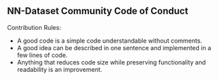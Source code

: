 ## NN-Dataset Community Code of Conduct

Contribution Rules:
<ul>
 <li> A good code is a simple code understandable without comments.</li>
 <li> A good idea can be described in one sentence and implemented in a few lines of code.</li>
 <li> Anything that reduces code size while preserving functionality and readability is an improvement.</li>
</ul>

